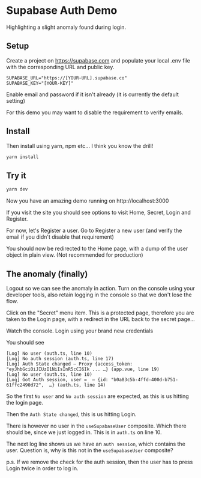 # Supabase Auth Demo

Highlighting a slight anomaly found during login.

## Setup

Create a project on https://supabase.com and populate your local .env file with the
corresponding URL and public key.

``` dotenv
SUPABASE_URL="https://[YOUR-URL].supabase.co"
SUPABASE_KEY="[YOUR-KEY]"
```

Enable email and password if it isn't already (it is currently the default setting)

For this demo you may want to disable the requirement to verify emails. 

## Install

Then install using yarn, npm etc... I think you know the drill!

```bash
yarn install
```

## Try it

```bash
yarn dev
```

Now you have an amazing demo running on http://localhost:3000

If you visit the site you should see options to visit Home, Secret, Login and Register. 

For now, let's Register a user. Go to Register a new user (and verify the email if you didn't disable that requirement)

You should now be redirected to the Home page, with a dump of the user object in plain view. (Not recommended for production)

## The anomaly (finally)

Logout so we can see the anomaly in action. Turn on the console using your developer tools, also retain logging in the console so that we don't lose the flow.

Click on the "Secret" menu item. This is a protected page, therefore you are taken to the Login page, with a redirect in the URL back to the secret page...

Watch the console. Login using your brand new credentials

You should see 

```console
[Log] No user (auth.ts, line 10)
[Log] No auth session (auth.ts, line 17)
[Log] Auth State changed – Proxy {access_token: "eyJhbGciOiJIUzI1NiIsInR5cCI6Ik ... …} (app.vue, line 19)
[Log] No user (auth.ts, line 10)
[Log] Got Auth session, user =  – {id: "b0a83c5b-4ffd-400d-b751-61ffc2490d72",  …} (auth.ts, line 14)
```

So the first `No user` and `No auth session` are expected, as this is us hitting the login page.

Then the `Auth State changed`, this is us hitting Login.

There is however no user in the `useSupabaseUser` composite. Which there should be, since we just logged in. This is in `auth.ts` on line 10.

The next log line shows us we have an `auth session`, which contains the user. Question is, why is this not in the `useSupabaseUser` composite?

p.s. If we remove the check for the auth session, then the user has to press Login twice in order to log in.
